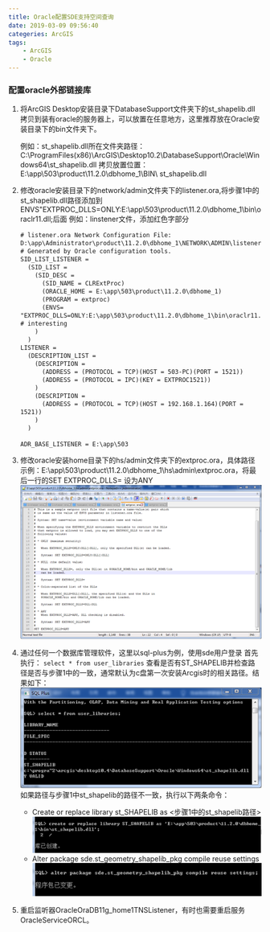 ```yaml
---
title: Oracle配置SDE支持空间查询
date: 2019-03-09 09:56:40
categeries: ArcGIS
tags:
    - ArcGIS
    - Oracle
---
```

### 配置oracle外部链接库
1. 将ArcGIS Desktop安装目录下DatabaseSupport文件夹下的st_shapelib.dll拷贝到装有oracle的服务器上，可以放置在任意地方，这里推荐放在Oracle安装目录下的bin文件夹下。

    例如：st_shapelib.dll所在文件夹路径：
    C:\ProgramFiles(x86)\ArcGIS\Desktop10.2\DatabaseSupport\Oracle\Windows64\st_shapelib.dll
    拷贝放置位置：E:\app\503\product\11.2.0\dbhome_1\BIN\ st_shapelib.dll
2. 修改oracle安装目录下的network/admin文件夹下的listener.ora,将步骤1中的st_shapelib.dll路径添加到
   ENVS"EXTPROC_DLLS=ONLY:E:\app\503\product\11.2.0\dbhome_1\bin\oraclr11.dll;后面
        例如：linstener文件，添加红色字部分
    ``` ora
    # listener.ora Network Configuration File: D:\app\Administrator\product\11.2.0\dbhome_1\NETWORK\ADMIN\listener.ora
    # Generated by Oracle configuration tools.
    SID_LIST_LISTENER =
      (SID_LIST =
        (SID_DESC =
          (SID_NAME = CLRExtProc)
          (ORACLE_HOME = E:\app\503\product\11.2.0\dbhome_1)
          (PROGRAM = extproc)
          (ENVS= "EXTPROC_DLLS=ONLY:E:\app\503\product\11.2.0\dbhome_1\bin\oraclr11.dll;E:\app\503\product\11.2.0\dbhome_1\bin\st_shapelib.dll") # interesting
        )
      )   
    LISTENER =
      (DESCRIPTION_LIST =
        (DESCRIPTION =
          (ADDRESS = (PROTOCOL = TCP)(HOST = 503-PC)(PORT = 1521))
    	  (ADDRESS = (PROTOCOL = IPC)(KEY = EXTPROC1521))
        )
        (DESCRIPTION =
          (ADDRESS = (PROTOCOL = TCP)(HOST = 192.168.1.164)(PORT = 1521))
        )
      )
     
    ADR_BASE_LISTENER = E:\app\503
    ```
3. 修改oracle安装home目录下的hs/admin文件夹下的extproc.ora，具体路径示例：E:\app\503\product\11.2.0\dbhome_1\hs\admin\extproc.ora，将最后一行的SET EXTPROC_DLLS=  设为ANY
   ![extproc.ora设置](oracle-st-geometry/res1.png)
4. 通过任何一个数据库管理软件，这里以sql-plus为例，使用sde用户登录
   	首先执行：
   	`select * from user_libraries`
	查看是否有ST_SHAPELIB并检查路径是否与步骤1中的一致，通常默认为c盘第一次安装Arcgis时的相关路径。结果如下：
	 ![extproc.ora设置](oracle-st-geometry/res2.png)
	 如果路径与步骤1中st_shapelib的路径不一致，执行以下两条命令：
	 + Create or replace library st_SHAPELIB  as <步骤1中的st_shapelib路径>
	  ![extproc.ora设置](oracle-st-geometry/res3.png)
     + Alter package sde.st_geometry_shapelib_pkg compile reuse settings
     ![extproc.ora设置](oracle-st-geometry/res4.png)
5. 重启监听器OracleOraDB11g_home1TNSListener，有时也需要重启服务OracleServiceORCL。


